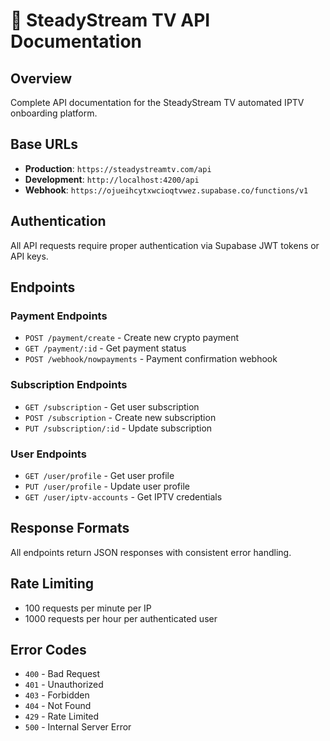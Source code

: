 # 🔌 SteadyStream TV API Documentation

## Overview
Complete API documentation for the SteadyStream TV automated IPTV onboarding platform.

## Base URLs
- **Production**: `https://steadystreamtv.com/api`
- **Development**: `http://localhost:4200/api`
- **Webhook**: `https://ojueihcytxwcioqtvwez.supabase.co/functions/v1`

## Authentication
All API requests require proper authentication via Supabase JWT tokens or API keys.

## Endpoints

### Payment Endpoints
- `POST /payment/create` - Create new crypto payment
- `GET /payment/:id` - Get payment status
- `POST /webhook/nowpayments` - Payment confirmation webhook

### Subscription Endpoints
- `GET /subscription` - Get user subscription
- `POST /subscription` - Create new subscription
- `PUT /subscription/:id` - Update subscription

### User Endpoints
- `GET /user/profile` - Get user profile
- `PUT /user/profile` - Update user profile
- `GET /user/iptv-accounts` - Get IPTV credentials

## Response Formats
All endpoints return JSON responses with consistent error handling.

## Rate Limiting
- 100 requests per minute per IP
- 1000 requests per hour per authenticated user

## Error Codes
- `400` - Bad Request
- `401` - Unauthorized
- `403` - Forbidden
- `404` - Not Found
- `429` - Rate Limited
- `500` - Internal Server Error
